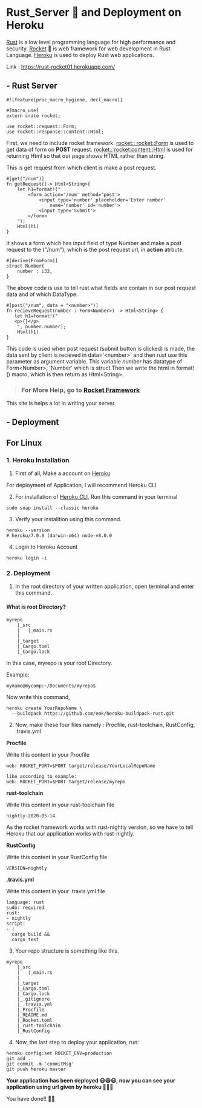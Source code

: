 # Rust_Server :rocket: and Deployment on Heroku

[Rust][] is a low level programming language for high performance and security.
[Rocket][] :rocket: is web framework for web development in Rust Language.
[Heroku][] is used to deploy Rust web applications.

[Rust]: https://www.rust-lang.org/
[Rocket]: https://rocket.rs/
[Heroku]: https://www.heroku.com/


Link : https://rust-rocket01.herokuapp.com/

## - Rust Server

```
#![feature(proc_macro_hygiene, decl_macro)]

#[macro_use]
extern crate rocket;

use rocket::request::Form;
use rocket::response::content::Html;
```

First, we need to include rocket framework. [rocket:: rocket::Form](https://api.rocket.rs/v0.4/rocket/request/struct.Form.html) is used to get data of form on **POST** request. [rocket:: rocket:content::Html](https://api.rocket.rs/v0.4/rocket/response/content/) is used for returning Html so that our page shows HTML rather than string.

This is get request from which client is make a post request.

```
#[get("/num")]
fn getRequest()-> Html<String>{
    let h1=format!("
        <form action='/num' method='post'>
            <input type='number' placeholder='Enter number'
                name='number' id='number'>
            <input type='Submit'>
        </form>
    ");
    Html(h1)
}
```

It shows a form which has input field of type Number and make a post request to the ("/num"), which is the post request url, in **action** atrbute.

```
#[derive(FromForm)]
struct Number{
    number : i32,
}
```
The above code is use to tell rust what fields are contain in our post request data and of which DataType. 

```
#[post("/num", data = "<number>")]
fn recieveRequest(number : Form<Number>) -> Html<String> {
   let h1=format!("
   <p>{}</p>
    ", number.number);
    Html(h1)
}
```

This code is used when post request (submit button is clicked)  is made, the data sent by client is recieved in data='\<number>' and then rust use this parameter as argument variable. This variable *number* has datatype of Form\<Number>, 'Number' which is struct.Then we write the html in format!() macro, which is then return as Html\<String>.


> ### For More Help, go to [Rocket Framework](https://rocket.rs/)

This site is helps a lot in writing your server.


## - Deployment

## For Linux 

### 1. Heroku Installation


1. First of all, Make a account on [Heroku](https://signup.heroku.com/login) 


For deployment of Application, I will recommend Heroku CLI

2. For installation of [Heroku CLI](https://devcenter.heroku.com/articles/getting-started-with-ruby#set-up), Run this command in your terminal

```
sudo snap install --classic heroku
```
3. Verify your installtion using this command.

```
heroku --version 
# heroku/7.0.0 (darwin-x64) node-v8.0.0
```

4. Login to Heroku Account
```
heroku login -i
```

### 2. Deployment

1. In the root directory of your written application, open terminal and enter this command.

#### What is root Directory?

```
myrepo
    |_src
    |   |_main.rs
    |
    |_target
    |_Cargo.toml
    |_Cargo.lock
```

In this case, myrepo is your root Directory. 

Example:
```
myname@mycomp:~/Documents/myrepo$
```

Now write this command,

```
heroku create YourRepoName \
  --buildpack https://github.com/emk/heroku-buildpack-rust.git
```

2. Now, make these four files namely : Procfile, rust-toolchain, RustConfig, .travis.yml

**Procfile**

Write this content in your Procfile

```
web: ROCKET_PORT=$PORT target/release/YourLocalRepoName

like according to example: 
web: ROCKET_PORT=$PORT target/release/myrepo
```

**rust-toolchain**

Write this content in your rust-toolchain file

```
nightly-2020-05-14
```

As the rocket framework works with rust-nightly version, so we have to tell Heroku that our application works with rust-nightly.

**RustConfig**

Write this content in your RustConfig file

```
VERSION=nightly
```

**.travis.yml**

Write this content in your .travis.yml file

```
language: rust
sudo: required
rust:
- nightly
script:
- |
  cargo build &&
  cargo test
```

3. Your repo structure is something like this.

```
myrepo
    |_src
    |   |_main.rs
    |
    |_target
    |_Cargo.toml
    |_Cargo.lock
    |_.gitignore
    |_.travis.yml
    |_Procfile
    |_README.md
    |_Rocket.toml
    |_rust-toolchain
    |_RustConfig
```

4. Now, the last step to deploy your application, run:

```
heroku config:set ROCKET_ENV=production
git add .
git commit -m 'commitMsg'
git push heroku master
```

**Your application has been deployed :smiley::smiley::smiley:, now you can see your application using url given by heroku :clap::clap::clap:**

You have done!! :rocket::rocket: